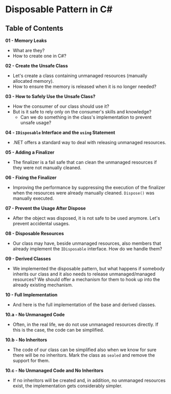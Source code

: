 # Disposable Pattern in C#

## Table of Contents

**01 - Memory Leaks**

- What are they?
- How to create one in C#?

**02 - Create the Unsafe Class**

- Let's create a class containing unmanaged resources (manually allocated memory).
- How to ensure the memory is released when it is no longer needed?

**03 - How to Safely Use the Unsafe Class?**

- How the consumer of our class should use it?
- But is it safe to rely only on the consumer's skills and knowledge?
  - Can we do something in the class's implementation to prevent unsafe usage?

**04 - `IDisposable` Interface and the `using` Statement**

- .NET offers a standard way to deal with releasing unmanaged resources.

**05 - Adding a Finalizer**

- The finalizer is a fail safe that can clean the unmanaged resources if they were not manually cleaned.

**06 - Fixing the Finalizer**

- Improving the performance by suppressing the execution of the finalizer when the resources were already manually cleaned. `Dispose()` was manually executed.

**07 - Prevent the Usage After Dispose**

- After the object was disposed, it is not safe to be used anymore. Let's prevent accidental usages.

**08 - Disposable Resources**

- Our class may have, beside unmanaged resources, also members that already implement the `IDisposable` interface. How do we handle them?

**09 - Derived Classes**

- We implemented the disposable pattern, but what happens if somebody inherits our class and it also needs to release unmanaged/managed resources? We should offer a mechanism for them to hook up into the already existing mechanism.

**10 - Full Implementation**

- And here is the full implementation of the base and derived classes.

**10.a - No Unmanaged Code**

- Often, in the real life, we do not use unmanaged resources directly. If this is the case, the code can be simplified.

**10.b - No Inheritors**

- The code of our class can be simplified also when we know for sure there will be no inheritors. Mark the class as `sealed` and remove the support for them.

**10.c - No Unmanaged Code and No Inheritors**

- If no inheritors will be created and, in addition, no unmanaged resources exist, the implementation gets considerably simpler.
